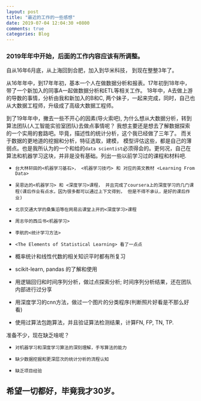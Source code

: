 ```yaml
---
layout: post
title: "最近的工作的一些感想"
date: 2019-07-04 12:04:30 +0800
comments: true
categories: Blog
---
```

### 2019年年中开始，后面的工作内容应该有所调整。 

自从16年6月底，从上海回到合肥，加入到华米科技， 到现在整整3年了。 

从16年年中，到17年年初，基本一个人在做数据分析和报表。17年初到18年中， 带了一个新加入的同事A一起做数据分析和ETL等相关工作。 18年中，A去做上游的导数的事情，分析由我和新加入的B和C, 两个妹子，一起来完成，同时，自己也从大数据工程师，升级成了高级大数据工程师。 

到了19年年中，撇去一些不开心的因素(导火索吧), 为什么想从大数据分析，转到算法团队(人工智能实验室团队)去做点事情呢？ 我想主要还是想去了解数据探索的一个实用的套路吧。毕竟，描述性的统计分析，这个我已经做了三年了。 而关于数据的更地道的挖掘和分析，特征选取，建模， 模型评估这些，都是自己的薄弱点。也是我所认为的一个和给的`data scientist`必须得会的。更何况，自己在算法和机器学习这块，并非是没有基础。列出一些以前学习过的课程和材料吧.

- `台大林轩田的<机器学习基石>， <机器学习技巧> 和 对应的英文教材 <Learning From Data>`

- `吴恩达的<机器学习> 和 <深度学习>课程， 并且完成了coursera上的深度学习的几门课程(课后作业有点水，因为很多都可以通过上下文得到， 但是不得不承认，是好的课后作业)`

- `北京交通大学的桑集滔等在网易云课堂上开的<深度学习>课程`

- `周志华的西瓜书<机器学习>`

- `李航的<统计学习方法>`

- `<The Elements of Statistical Learning> 看了一点点`

- 概率统计和线性代数的相关知识平时都有所复习

- scikit-learn, pandas 的了解和使用

- 用逻辑回归和时间序列分析，做过点探索分析; 时间序列分析结果，还在团队内部进行过分享

- 用深度学习的cnn方法，做过一个图片的分类程序(判断照片好看是不那么好看)

- 使用过算法包跑算法，并且验证算法检测结果，计算FN, FP, TN, TP.

准备不少，现在缺乏啥呢？ 

- `对机器学习和深度学习算法的深刻理解，手写算法的能力`

- `缺少数据挖掘和更深层次的统计分析的流程认知`

- `缺乏项目经验`


## 希望一切都好，毕竟我才30岁。